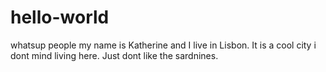 # hello-world
whatsup people 
my name is Katherine and I live in Lisbon. It is a cool city i dont mind living here. Just dont like the sardnines. 
